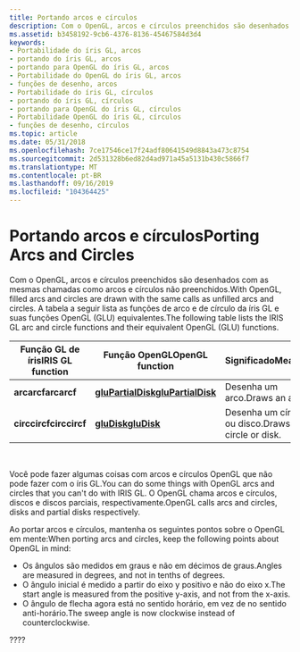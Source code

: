 ```yaml
---
title: Portando arcos e círculos
description: Com o OpenGL, arcos e círculos preenchidos são desenhados com as mesmas chamadas como arcos e círculos não preenchidos. A tabela a seguir lista as funções de arco e de círculo da íris GL e suas funções OpenGL (GLU) equivalentes.
ms.assetid: b3458192-9cb6-4376-8136-45467584d3d4
keywords:
- Portabilidade do íris GL, arcos
- portando do íris GL, arcos
- portando para OpenGL do íris GL, arcos
- Portabilidade do OpenGL do íris GL, arcos
- funções de desenho, arcos
- Portabilidade do íris GL, círculos
- portando do íris GL, círculos
- portando para OpenGL do íris GL, círculos
- Portabilidade OpenGL do íris GL, círculos
- funções de desenho, círculos
ms.topic: article
ms.date: 05/31/2018
ms.openlocfilehash: 7ce17546ce17f24adf80641549d8843a473c8754
ms.sourcegitcommit: 2d531328b6ed82d4ad971a45a5131b430c5866f7
ms.translationtype: MT
ms.contentlocale: pt-BR
ms.lasthandoff: 09/16/2019
ms.locfileid: "104364425"
---
```

# <a name="porting-arcs-and-circles"></a><span data-ttu-id="a66c9-114">Portando arcos e círculos</span><span class="sxs-lookup"><span data-stu-id="a66c9-114">Porting Arcs and Circles</span></span>

<span data-ttu-id="a66c9-115">Com o OpenGL, arcos e círculos preenchidos são desenhados com as mesmas chamadas como arcos e círculos não preenchidos.</span><span class="sxs-lookup"><span data-stu-id="a66c9-115">With OpenGL, filled arcs and circles are drawn with the same calls as unfilled arcs and circles.</span></span> <span data-ttu-id="a66c9-116">A tabela a seguir lista as funções de arco e de círculo da íris GL e suas funções OpenGL (GLU) equivalentes.</span><span class="sxs-lookup"><span data-stu-id="a66c9-116">The following table lists the IRIS GL arc and circle functions and their equivalent OpenGL (GLU) functions.</span></span>



| <span data-ttu-id="a66c9-117">Função GL de íris</span><span class="sxs-lookup"><span data-stu-id="a66c9-117">IRIS GL function</span></span> | <span data-ttu-id="a66c9-118">Função OpenGL</span><span class="sxs-lookup"><span data-stu-id="a66c9-118">OpenGL function</span></span>                          | <span data-ttu-id="a66c9-119">Significado</span><span class="sxs-lookup"><span data-stu-id="a66c9-119">Meaning</span></span>                 |
|------------------|------------------------------------------|-------------------------|
| <span data-ttu-id="a66c9-120">**arcarcf**</span><span class="sxs-lookup"><span data-stu-id="a66c9-120">**arcarcf**</span></span>      | [<span data-ttu-id="a66c9-121">**gluPartialDisk**</span><span class="sxs-lookup"><span data-stu-id="a66c9-121">**gluPartialDisk**</span></span>](glupartialdisk.md) | <span data-ttu-id="a66c9-122">Desenha um arco.</span><span class="sxs-lookup"><span data-stu-id="a66c9-122">Draws an arc.</span></span>           |
| <span data-ttu-id="a66c9-123">**circcircf**</span><span class="sxs-lookup"><span data-stu-id="a66c9-123">**circcircf**</span></span>    | [<span data-ttu-id="a66c9-124">**gluDisk**</span><span class="sxs-lookup"><span data-stu-id="a66c9-124">**gluDisk**</span></span>](gludisk.md)               | <span data-ttu-id="a66c9-125">Desenha um círculo ou disco.</span><span class="sxs-lookup"><span data-stu-id="a66c9-125">Draws a circle or disk.</span></span> |



 

<span data-ttu-id="a66c9-126">Você pode fazer algumas coisas com arcos e círculos OpenGL que não pode fazer com o íris GL.</span><span class="sxs-lookup"><span data-stu-id="a66c9-126">You can do some things with OpenGL arcs and circles that you can't do with IRIS GL.</span></span> <span data-ttu-id="a66c9-127">O OpenGL chama arcos e círculos, discos e discos parciais, respectivamente.</span><span class="sxs-lookup"><span data-stu-id="a66c9-127">OpenGL calls arcs and circles, disks and partial disks respectively.</span></span>

<span data-ttu-id="a66c9-128">Ao portar arcos e círculos, mantenha os seguintes pontos sobre o OpenGL em mente:</span><span class="sxs-lookup"><span data-stu-id="a66c9-128">When porting arcs and circles, keep the following points about OpenGL in mind:</span></span>

-   <span data-ttu-id="a66c9-129">Os ângulos são medidos em graus e não em décimos de graus.</span><span class="sxs-lookup"><span data-stu-id="a66c9-129">Angles are measured in degrees, and not in tenths of degrees.</span></span>
-   <span data-ttu-id="a66c9-130">O ângulo inicial é medido a partir do eixo y positivo e não do eixo x.</span><span class="sxs-lookup"><span data-stu-id="a66c9-130">The start angle is measured from the positive y-axis, and not from the x-axis.</span></span>
-   <span data-ttu-id="a66c9-131">O ângulo de flecha agora está no sentido horário, em vez de no sentido anti-horário.</span><span class="sxs-lookup"><span data-stu-id="a66c9-131">The sweep angle is now clockwise instead of counterclockwise.</span></span>

<span data-ttu-id="a66c9-132">??</span><span class="sxs-lookup"><span data-stu-id="a66c9-132">??</span></span>

 

 




